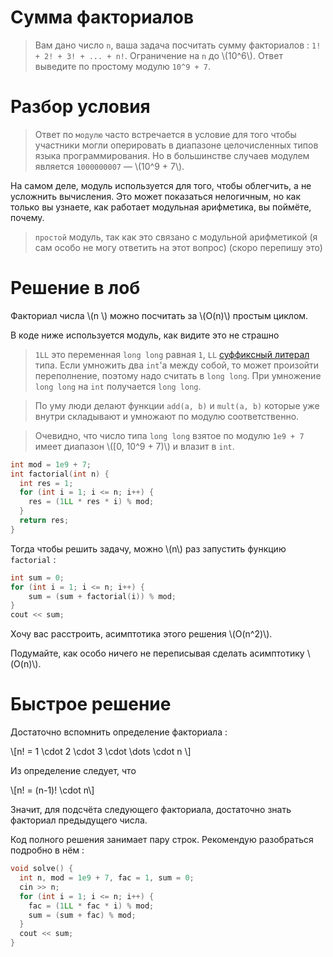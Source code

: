 # Сумма факториалов

> Вам дано число `n`, ваша задача посчитать сумму факториалов : `1! + 2! + 3! + ... + n!`. Ограничение на `n` до \\(10^6\\). Ответ выведите по простому модулю `10^9 + 7`.

Разбор условия
===

> Ответ по `модулю` часто встречается в условие для того чтобы участники могли оперировать в диапазоне целочисленных типов языка программирования. Но в большинстве случаев модулем является `1000000007` &mdash; \\(10^9 + 7\\). 

На самом деле, модуль используется для того, чтобы облегчить, а не усложнить вычисления. Это может показаться нелогичным, но как только вы узнаете, как работает модульная арифметика, вы поймёте, почему.

<!--
https://blog.mitrichev.ch/2014/06/this-week-in-competitive-programming_11.html

https://codeforces.com/blog/entry/72527?locale=ru
-->

>  `простой` модуль, так как это связано с модульной арифметикой (я сам особо не могу ответить на этот вопрос) (скоро перепишу это)

Решение в лоб
=== 

Факториал числа \\(n \\) можно посчитать за \\(O(n)\\) простым циклом.

В коде ниже используется модуль, как видите это не страшно

> `1LL` это переменная `long long` равная `1`, `LL` [суффиксный литерал](https://en.cppreference.com/w/cpp/language/integer_literal) типа. Если умножить два `int`'а между собой, то может произойти переполнение, поэтому надо считать в `long long`. При умножение `long long` на `int` получается `long long`.

> По уму люди делают функции `add(a, b)` и `mult(a, b)` которые уже внутри складывают и умножают по модулю соответственно.

> Очевидно, что число типа `long long` взятое по модулю `1e9 + 7` имеет диапазон \\([0, 10^9 + 7)\\) и влазит в `int`.

```cpp
int mod = 1e9 + 7;
int factorial(int n) {
  int res = 1;
  for (int i = 1; i <= n; i++) {
    res = (1LL * res * i) % mod;
  }
  return res;
}
```

Тогда чтобы решить задачу, можно \\(n\\) раз запустить функцию `factorial` :

```cpp
int sum = 0;
for (int i = 1; i <= n; i++) {
	sum = (sum + factorial(i)) % mod;
}
cout << sum;
```

Хочу вас расстроить, асимптотика этого решения \\(O(n^2)\\).

Подумайте, как особо ничего не переписывая сделать асимптотику \\(O(n)\\).

Быстрое решение 
=== 

Достаточно вспомнить определение факториала :

\\[n! = 1 \cdot 2 \cdot 3 \cdot \dots \cdot n \\]

Из определение следует, что

\\[n! = (n-1)! \cdot n\\]

Значит, для подсчёта следующего факториала, достаточно знать факториал предыдущего числа.

Код полного решения занимает пару строк. Рекомендую разобраться подробно в нём :

```cpp
void solve() {
  int n, mod = 1e9 + 7, fac = 1, sum = 0;
  cin >> n;
  for (int i = 1; i <= n; i++) {
    fac = (1LL * fac * i) % mod;
    sum = (sum + fac) % mod;
  }
  cout << sum;
}
```


